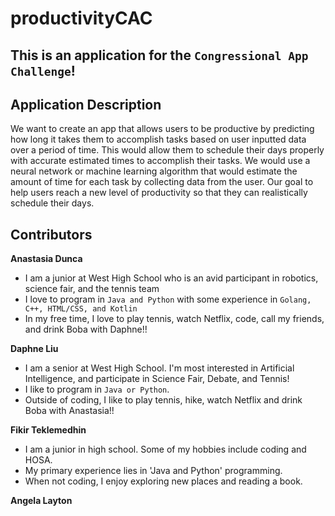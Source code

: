 # productivityCAC

## This is an application for the `Congressional App Challenge`!

## Application Description

We want to create an app that allows users to be productive by predicting how long it takes them to accomplish tasks based on user inputted data over a period of time.
This would allow them to schedule their days properly with accurate estimated times to accomplish their tasks. We would use a neural network or machine learning algorithm that would
estimate the amount of time for each task by collecting data from the user. Our goal to help users reach a new level of productivity so that they can realistically schedule their days.

## Contributors

**Anastasia Dunca**
* I am a junior at West High School who is an avid participant in robotics, science fair, and the tennis team
* I love to program in `Java and Python` with some experience in `Golang, C++, HTML/CSS, and Kotlin`
* In my free time, I love to play tennis, watch Netflix, code, call my friends, and drink Boba with Daphne!!

**Daphne Liu**
* I am a senior at West High School. I'm most interested in Artificial Intelligence, and participate in Science Fair, Debate, and Tennis!
* I like to program in `Java or Python`.
* Outside of coding, I like to play tennis, hike, watch Netflix and drink Boba with Anastasia!!

**Fikir Teklemedhin**
* I am a junior in high school. Some of my hobbies include coding and HOSA.
* My primary experience lies in 'Java and Python' programming.
* When not coding, I enjoy exploring new places and reading a book.

**Angela Layton**

